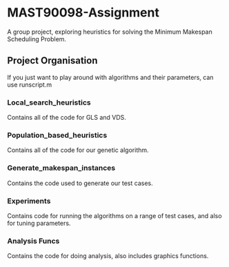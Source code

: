 # MAST90098-Assignment #
A group project, exploring heuristics for solving the Minimum Makespan 
Scheduling Problem.

## Project Organisation ##

If you just want to play around with algorithms and their parameters, 
can use runscript.m

### Local_search_heuristics ###

Contains all of the code for GLS and VDS.

### Population_based_heuristics ###

Contains all of the code for our genetic algorithm. 

### Generate_makespan_instances ###

Contains the code used to generate our test cases.

### Experiments ###

Contains code for running the algorithms on a range of test cases,
and also for tuning parameters.

### Analysis Funcs ###

Contains the code for doing analysis, also includes graphics functions.